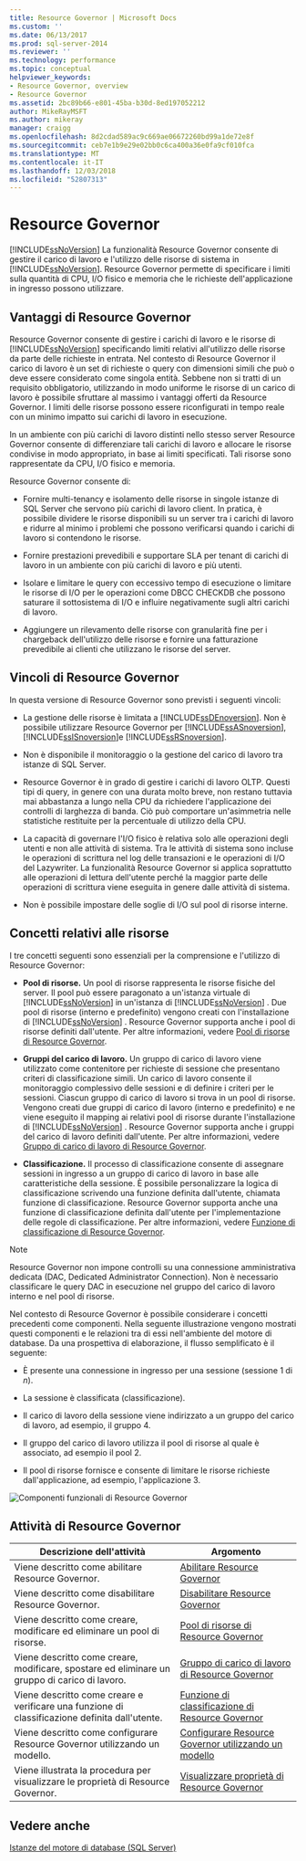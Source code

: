 ```yaml
---
title: Resource Governor | Microsoft Docs
ms.custom: ''
ms.date: 06/13/2017
ms.prod: sql-server-2014
ms.reviewer: ''
ms.technology: performance
ms.topic: conceptual
helpviewer_keywords:
- Resource Governor, overview
- Resource Governor
ms.assetid: 2bc89b66-e801-45ba-b30d-8ed197052212
author: MikeRayMSFT
ms.author: mikeray
manager: craigg
ms.openlocfilehash: 8d2cdad589ac9c669ae06672260bd99a1de72e8f
ms.sourcegitcommit: ceb7e1b9e29e02bb0c6ca400a36e0fa9cf010fca
ms.translationtype: MT
ms.contentlocale: it-IT
ms.lasthandoff: 12/03/2018
ms.locfileid: "52807313"
---
```

# <a name="resource-governor"></a>Resource Governor
  [!INCLUDE[ssNoVersion](../../../includes/ssnoversion-md.md)] La funzionalità Resource Governor consente di gestire il carico di lavoro e l'utilizzo delle risorse di sistema in [!INCLUDE[ssNoVersion](../../../includes/ssnoversion-md.md)]. Resource Governor permette di specificare i limiti sulla quantità di CPU, I/O fisico e memoria che le richieste dell'applicazione in ingresso possono utilizzare.  
  
## <a name="benefits-of-resource-governor"></a>Vantaggi di Resource Governor  
 Resource Governor consente di gestire i carichi di lavoro e le risorse di [!INCLUDE[ssNoVersion](../../../includes/ssnoversion-md.md)] specificando limiti relativi all'utilizzo delle risorse da parte delle richieste in entrata. Nel contesto di Resource Governor il carico di lavoro è un set di richieste o query con dimensioni simili che può o deve essere considerato come singola entità. Sebbene non si tratti di un requisito obbligatorio, utilizzando in modo uniforme le risorse di un carico di lavoro è possibile sfruttare al massimo i vantaggi offerti da Resource Governor. I limiti delle risorse possono essere riconfigurati in tempo reale con un minimo impatto sui carichi di lavoro in esecuzione.  
  
 In un ambiente con più carichi di lavoro distinti nello stesso server Resource Governor consente di differenziare tali carichi di lavoro e allocare le risorse condivise in modo appropriato, in base ai limiti specificati. Tali risorse sono rappresentate da CPU, I/O fisico e memoria.  
  
 Resource Governor consente di:  
  
-   Fornire multi-tenancy e isolamento delle risorse in singole istanze di SQL Server che servono più carichi di lavoro client. In pratica, è possibile dividere le risorse disponibili su un server tra i carichi di lavoro e ridurre al minimo i problemi che possono verificarsi quando i carichi di lavoro si contendono le risorse.  
  
-   Fornire prestazioni prevedibili e supportare SLA per tenant di carichi di lavoro in un ambiente con più carichi di lavoro e più utenti.  
  
-   Isolare e limitare le query con eccessivo tempo di esecuzione o limitare le risorse di I/O per le operazioni come DBCC CHECKDB che possono saturare il sottosistema di I/O e influire negativamente sugli altri carichi di lavoro.  
  
-   Aggiungere un rilevamento delle risorse con granularità fine per i chargeback dell'utilizzo delle risorse e fornire una fatturazione prevedibile ai clienti che utilizzano le risorse del server.  
  
## <a name="resource-governor-constraints"></a>Vincoli di Resource Governor  
 In questa versione di Resource Governor sono previsti i seguenti vincoli:  
  
-   La gestione delle risorse è limitata a [!INCLUDE[ssDEnoversion](../../includes/ssdenoversion-md.md)]. Non è possibile utilizzare Resource Governor per [!INCLUDE[ssASnoversion](../../includes/ssasnoversion-md.md)], [!INCLUDE[ssISnoversion](../../includes/ssisnoversion-md.md)]e [!INCLUDE[ssRSnoversion](../../includes/ssrsnoversion-md.md)].  
  
-   Non è disponibile il monitoraggio o la gestione del carico di lavoro tra istanze di SQL Server.  
  
-   Resource Governor è in grado di gestire i carichi di lavoro OLTP. Questi tipi di query, in genere con una durata molto breve, non restano tuttavia mai abbastanza a lungo nella CPU da richiedere l'applicazione dei controlli di larghezza di banda. Ciò può comportare un'asimmetria nelle statistiche restituite per la percentuale di utilizzo della CPU.  
  
-   La capacità di governare l'I/O fisico è relativa solo alle operazioni degli utenti e non alle attività di sistema. Tra le attività di sistema sono incluse le operazioni di scrittura nel log delle transazioni e le operazioni di I/O del Lazywriter. La funzionalità Resource Governor si applica soprattutto alle operazioni di lettura dell'utente perché la maggior parte delle operazioni di scrittura viene eseguita in genere dalle attività di sistema.  
  
-   Non è possibile impostare delle soglie di I/O sul pool di risorse interne.  
  
## <a name="resource-concepts"></a>Concetti relativi alle risorse  
 I tre concetti seguenti sono essenziali per la comprensione e l'utilizzo di Resource Governor:  
  
-   **Pool di risorse.** Un pool di risorse rappresenta le risorse fisiche del server. Il pool può essere paragonato a un'istanza virtuale di [!INCLUDE[ssNoVersion](../../../includes/ssnoversion-md.md)] in un'istanza di [!INCLUDE[ssNoVersion](../../../includes/ssnoversion-md.md)] . Due pool di risorse (interno e predefinito) vengono creati con l'installazione di [!INCLUDE[ssNoVersion](../../../includes/ssnoversion-md.md)] . Resource Governor supporta anche i pool di risorse definiti dall'utente. Per altre informazioni, vedere [Pool di risorse di Resource Governor](resource-governor-resource-pool.md).  
  
-   **Gruppi del carico di lavoro.** Un gruppo di carico di lavoro viene utilizzato come contenitore per richieste di sessione che presentano criteri di classificazione simili. Un carico di lavoro consente il monitoraggio complessivo delle sessioni e di definire i criteri per le sessioni. Ciascun gruppo di carico di lavoro si trova in un pool di risorse. Vengono creati due gruppi di carico di lavoro (interno e predefinito) e ne viene eseguito il mapping ai relativi pool di risorse durante l'installazione di [!INCLUDE[ssNoVersion](../../../includes/ssnoversion-md.md)] . Resource Governor supporta anche i gruppi del carico di lavoro definiti dall'utente. Per altre informazioni, vedere [Gruppo di carico di lavoro di Resource Governor](resource-governor-workload-group.md).  
  
-   **Classificazione.** Il processo di classificazione consente di assegnare sessioni in ingresso a un gruppo di carico di lavoro in base alle caratteristiche della sessione. È possibile personalizzare la logica di classificazione scrivendo una funzione definita dall'utente, chiamata funzione di classificazione. Resource Governor supporta anche una funzione di classificazione definita dall'utente per l'implementazione delle regole di classificazione. Per altre informazioni, vedere [Funzione di classificazione di Resource Governor](resource-governor-classifier-function.md).  
  
> [!NOTE]  
>  Resource Governor non impone controlli su una connessione amministrativa dedicata (DAC, Dedicated Administrator Connection). Non è necessario classificare le query DAC in esecuzione nel gruppo del carico di lavoro interno e nel pool di risorse.  
  
 Nel contesto di Resource Governor è possibile considerare i concetti precedenti come componenti. Nella seguente illustrazione vengono mostrati questi componenti e le relazioni tra di essi nell'ambiente del motore di database. Da una prospettiva di elaborazione, il flusso semplificato è il seguente:  
  
-   È presente una connessione in ingresso per una sessione (sessione 1 di *n*).  
  
-   La sessione è classificata (classificazione).  
  
-   Il carico di lavoro della sessione viene indirizzato a un gruppo del carico di lavoro, ad esempio, il gruppo 4.  
  
-   Il gruppo del carico di lavoro utilizza il pool di risorse al quale è associato, ad esempio il pool 2.  
  
-   Il pool di risorse fornisce e consente di limitare le risorse richieste dall'applicazione, ad esempio, l'applicazione 3.  
  
 ![Componenti funzionali di Resource Governor](../../database-engine/media/rg-basic-funct-components.gif "Componenti funzionali di Resource Governor")  
  
## <a name="resource-governor-tasks"></a>Attività di Resource Governor  
  
|Descrizione dell'attività|Argomento|  
|----------------------|-----------|  
|Viene descritto come abilitare Resource Governor.|[Abilitare Resource Governor](resource-governor.md)|  
|Viene descritto come disabilitare Resource Governor.|[Disabilitare Resource Governor](disable-resource-governor.md)|  
|Viene descritto come creare, modificare ed eliminare un pool di risorse.|[Pool di risorse di Resource Governor](resource-governor-resource-pool.md)|  
|Viene descritto come creare, modificare, spostare ed eliminare un gruppo di carico di lavoro.|[Gruppo di carico di lavoro di Resource Governor](resource-governor-workload-group.md)|  
|Viene descritto come creare e verificare una funzione di classificazione definita dall'utente.|[Funzione di classificazione di Resource Governor](resource-governor-classifier-function.md)|  
|Viene descritto come configurare Resource Governor utilizzando un modello.|[Configurare Resource Governor utilizzando un modello](configure-resource-governor-using-a-template.md)|  
|Viene illustrata la procedura per visualizzare le proprietà di Resource Governor.|[Visualizzare proprietà di Resource Governor](view-resource-governor-properties.md)|  
  
## <a name="see-also"></a>Vedere anche  
 [Istanze del motore di database &#40;SQL Server&#41;](../../database-engine/configure-windows/database-engine-instances-sql-server.md)  
  
  
